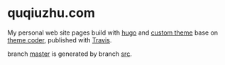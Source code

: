 # quqiuzhu.com
My personal web site pages build with [hugo][hugo] and [custom theme][theme] base on [theme coder][coder], published with [Travis][travis].

branch [master][master] is generated by branch [src][src].

[hugo]: https://gohugo.io
[coder]: https://github.com/luizdepra/hugo-coder
[travis]: https://travis-ci.com
[master]: https://github.com/quqiuzhu/quqiuzhu.github.io
[src]: https://github.com/quqiuzhu/quqiuzhu.github.io/tree/src
[theme]: https://github.com/quqiuzhu/quqiuzhu.github.io/tree/src/themes/custom-from-hugo-coder